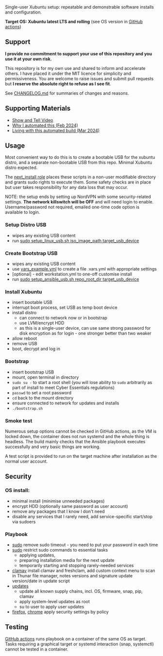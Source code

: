 Single-user Xubuntu setup: repeatable and demonstrable software installs and configuration.

**Target OS: Xubuntu latest LTS and rolling** (see OS version in [GitHub actions](.github/workflows/test_install.yml))

## Support

**I provide no commitment to support your use of this repository and you use it at your own risk.**

This repository is for my own use and shared to inform and accelerate others.
I have placed it under the MIT licence for simplicity and permissiveness.
You are welcome to raise issues and submit pull requests but **I reserve the absolute right to refuse as I see fit**.

See [CHANGELOG.md](./CHANGELOG.md) for summaries of changes and reasons.

## Supporting Materials

- [Show and Tell Video](https://www.youtube.com/watch?v=CyuGg4F850g)
- [Why I automated this (Feb 2024)](https://tempered.works/posts/2024-02-27-automated-laptop-build-intro/)
- [Living with this automated build (Mar 2024)](https://tempered.works/posts/2024-02-27-automated-laptop-build-intro/)

## Usage

Most convenient way to do this is to create a bootable USB for the xubuntu distro, and a separate non-bootable USB from this repo. Minimal Xubuntu distro expected.

The [next_install role](./roles/next_install) places these scripts in a non-user modifiable directory and grants sudo rights to execute them. Some safety checks are in place but user takes responsibility for any data loss that may occur.

NOTE: the setup ends by setting up NordVPN with some security-related settings. **The network killswitch will be OFF** and will need login to enable. Username/password not required, emailed one-time code option is available to login.

### Setup Distro USB

- wipes any existing USB content
- run [sudo setup_linux_usb.sh iso_image_path target_usb_device](./roles/next_install/files/setup_linux_usb.sh)

### Create Bootstrap USB

- wipes any existing USB content
- use [vars_example.yml](./vars_example.yml) to create a file .vars.yml with appropriate settings
- [optional] - edit workstation.yml to one-off customise install
- run [sudo setup_ansible_usb.sh repo_root_dir target_usb_device](./roles/next_install/files/setup_ansible_usb.sh)

### Install Xubuntu

- insert bootable USB
- interrupt boot process, set USB as temp boot device
- install distro
    - can connect to network now or in bootstrap
    - use LVM/encrypt HDD
    - as this is a single-user device, can use same strong password for disk encryption as for login - one stronger better than two weaker
- allow reboot
- remove USB
- boot, decrypt and log in

### Bootstrap

- insert bootstrap USB
- mount, open terminal in directory
- `sudo su -` to start a root shell (you will lose ability to `sudo` arbitrarily as part of install to meet Cyber Essentials regulations)
- `passwd` to set a root password
- `cd` back to the mount directory
- ensure connected to network for updates and installs
- `./bootstrap.sh`

### Smoke test

Numerous setup options cannot be checked in GitHub actions, as the VM is locked down, the container does not run systemd and the whole thing is headless. The build mainly checks that the Ansible playbook executes successfully and very basic things are working.

A test script is provided to run on the target machine after installation as the normal user account.

## Security

### OS install:
- minimal install (minimise unneeded packages)
- encrypt HDD (optionally same password as user account)
- remove any packages that I know I don't need
- disable any services that I rarely need, add service-specific start/stop via sudoers

### Playbook
- [sudo](roles/sudo) remove sudo timeout - you need to put your password in each time
- [sudo](roles/sudo) restrict sudo commands to essential tasks
    - applying updates,
    - preparing installation media for the next update
    - temporarily starting and stopping rarely-needed services
- [clamav](roles/clamav) install clamav and freshclam, add custom context menu to scan in Thunar file manager, notes versions and signature update version/date in update script
- [updates](roles/updates)
    - update all known supply chains, incl. OS, firmware, snap, pip, clamav
    - apply system-level updates as root
    - su to user to apply user updates
- [firefox](roles/firefox), [chrome](roles/chrome-browser) apply security settings by policy

## Testing

[GitHub actions](.github/workflows) runs playbook on a container of the same OS as target. Tasks requiring a graphical target or systemd interaction (snap, systemctl) cannot be tested in a container.
